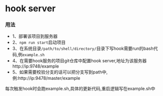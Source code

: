 # hook server

### 用法

* 1、部署该项目到服务器
* 2、`npm run start`启动项目
* 3、在系统目录`/path/to/shell/directory/`目录下写hook需要run的bash代码,例`example.sh`
* 4、在需要hook服务的项目git仓库中配置hook server,地址为该服务器http://ip:9748/example
* 5、如果需要校验分支的话可以把分支写到path中,例:http://ip:9478/master/example

每次触发hook时会跑example.sh,具体的更新代码,重启逻辑写在example.sh中
